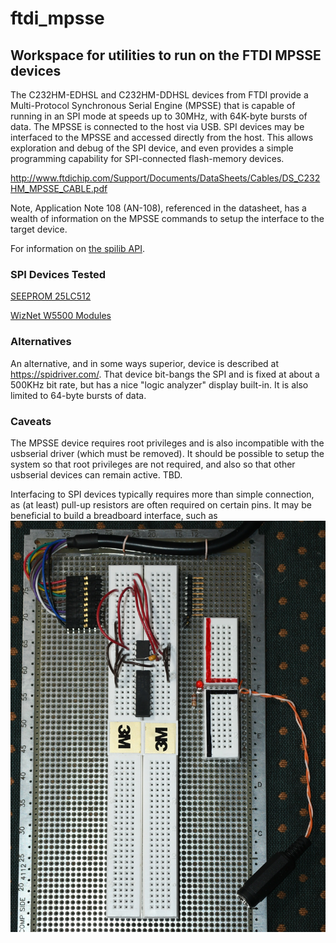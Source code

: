 # ftdi_mpsse
## Workspace for utilities to run on the FTDI MPSSE devices

The C232HM-EDHSL and C232HM-DDHSL devices from FTDI provide
a Multi-Protocol Synchronous Serial Engine (MPSSE)
that is capable of running in an SPI mode at speeds up to 30MHz,
with 64K-byte bursts of data.
The MPSSE is connected to the host via USB.
SPI devices may be interfaced to the MPSSE and accessed directly from the host.
This allows exploration and debug of the SPI device,
and even provides a simple programming capability
for SPI-connected flash-memory devices.

http://www.ftdichip.com/Support/Documents/DataSheets/Cables/DS_C232HM_MPSSE_CABLE.pdf

Note, Application Note 108 (AN-108), referenced in the datasheet, has a wealth
of information on the MPSSE commands to setup the interface to the target device.

For information on [the spilib API](spi/SPILIB.md).

### SPI Devices Tested

[SEEPROM 25LC512](25LC512.md)

[WizNet W5500 Modules](W5500.md)

### Alternatives

An alternative, and in some ways superior, device is described at https://spidriver.com/.
That device bit-bangs the SPI and is fixed at about a 500KHz bit rate, but
has a nice "logic analyzer" display built-in.
It is also limited to 64-byte bursts of data.

### Caveats

The MPSSE device requires root privileges and is also incompatible
with the usbserial driver (which must be removed). It should be possible to
setup the system so that root privileges are not required, and also so that
other usbserial devices can remain active. TBD.

Interfacing to SPI devices typically requires more than simple connection,
as (at least) pull-up resistors are often required on certain pins.
It may be beneficial to build a breadboard interface, such as
![Breadboard Example](breadboard-1.jpg)
